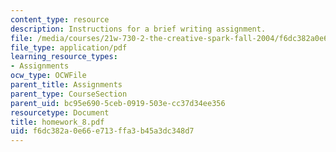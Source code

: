 ```yaml
---
content_type: resource
description: Instructions for a brief writing assignment.
file: /media/courses/21w-730-2-the-creative-spark-fall-2004/f6dc382a0e66e713ffa3b45a3dc348d7_homework_8.pdf
file_type: application/pdf
learning_resource_types:
- Assignments
ocw_type: OCWFile
parent_title: Assignments
parent_type: CourseSection
parent_uid: bc95e690-5ceb-0919-503e-cc37d34ee356
resourcetype: Document
title: homework_8.pdf
uid: f6dc382a-0e66-e713-ffa3-b45a3dc348d7
---
```


